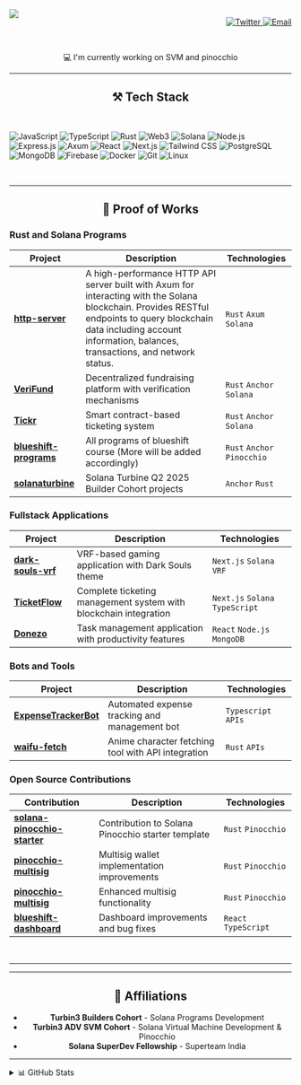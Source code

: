<img align="left" src="https://visitor-badge.laobi.icu/badge?page_id=UmangAgarwal257.UmangAgarwal257" />

<p align="right">
  <a href="https://x.com/umangag6969" target="_blank">
    <img src="https://img.shields.io/badge/Twitter-1DA1F2?style=flat-square&logo=x&logoColor=white" alt="Twitter" />
  </a>
  <a href="mailto:umangagarwal257@gmail.com">
    <img src="https://img.shields.io/badge/Email-D14836?style=flat-square&logo=gmail&logoColor=white" alt="Email" />
  </a>
</p>

<br/>

<div align="center">
 
💻 I'm currently working on SVM and pinocchio

</div>

<hr/>

<h2 align="center">⚒️ Tech Stack</h2>
<br/>

![JavaScript](https://img.shields.io/badge/-JavaScript-black?style=flat-square&logo=javascript)
![TypeScript](https://img.shields.io/badge/-TypeScript-3178c6?style=flat-square&logo=typescript&logoColor=white)
![Rust](https://img.shields.io/badge/-Rust-000000?style=flat-square&logo=rust&logoColor=white)
![Web3](https://img.shields.io/badge/-Web3-3C3C3D?style=flat-square&logo=web3dotjs&logoColor=white)
![Solana](https://img.shields.io/badge/-Solana-00FFA3?style=flat-square&logo=solana&logoColor=black)
![Node.js](https://img.shields.io/badge/-Node.js-339933?style=flat-square&logo=node.js&logoColor=white)
![Express.js](https://img.shields.io/badge/-Express.js-000000?style=flat-square&logo=express&logoColor=white)
![Axum](https://img.shields.io/badge/-Axum-3B275F?style=flat-square&logo=rust&logoColor=white)
![React](https://img.shields.io/badge/-React-61dafb?style=flat-square&logo=react&logoColor=black)
![Next.js](https://img.shields.io/badge/-Next.js-000000?style=flat-square&logo=next.js&logoColor=white)
![Tailwind CSS](https://img.shields.io/badge/-Tailwind%20CSS-06b6d4?style=flat-square&logo=tailwind-css&logoColor=white)
![PostgreSQL](https://img.shields.io/badge/-PostgreSQL-336791?style=flat-square&logo=postgresql&logoColor=white)
![MongoDB](https://img.shields.io/badge/-MongoDB-47A248?style=flat-square&logo=mongodb&logoColor=white)
![Firebase](https://img.shields.io/badge/-Firebase-FFCA28?style=flat-square&logo=firebase&logoColor=black)
![Docker](https://img.shields.io/badge/-Docker-2496ED?style=flat-square&logo=docker&logoColor=white)
![Git](https://img.shields.io/badge/-Git-F05032?style=flat-square&logo=git&logoColor=white)
![Linux](https://img.shields.io/badge/-Linux-FCC624?style=flat-square&logo=linux&logoColor=black)

<br/>
<hr/>

<h2 align="center">🚀 Proof of Works</h2>

### Rust and Solana Programs

| Project                                                                           | Description                                                                                                                                                                                                                   | Technologies                |
| --------------------------------------------------------------------------------- | ----------------------------------------------------------------------------------------------------------------------------------------------------------------------------------------------------------------------------- | --------------------------- |
| **[http-server](https://github.com/UmangAgarwal257/http-server)**                 | A high-performance HTTP API server built with Axum for interacting with the Solana blockchain. Provides RESTful endpoints to query blockchain data including account information, balances, transactions, and network status. | `Rust` `Axum` `Solana`      |
| **[VeriFund](https://github.com/UmangAgarwal257/VeriFund)**                       | Decentralized fundraising platform with verification mechanisms                                                                                                                                                               | `Rust` `Anchor` `Solana`    |
| **[Tickr](https://github.com/UmangAgarwal257/Tickr)**                             | Smart contract-based ticketing system                                                                                                                                                                                         | `Rust` `Anchor` `Solana`    |
| **[blueshift-programs](https://github.com/UmangAgarwal257/blueshift-programs)**   | All programs of blueshift course (More will be added accordingly)                                                                                                                                                             | `Rust` `Anchor` `Pinocchio` |
| **[solanaturbine](https://github.com/solana-turbin3/Q2_25_Builder_UmangAgarwal)** | Solana Turbine Q2 2025 Builder Cohort projects                                                                                                                                                                                | `Anchor` `Rust`             |

### Fullstack Applications

| Project                                                                 | Description                                                      | Technologies                    |
| ----------------------------------------------------------------------- | ---------------------------------------------------------------- | ------------------------------- |
| **[dark-souls-vrf](https://github.com/UmangAgarwal257/dark-souls-vrf)** | VRF-based gaming application with Dark Souls theme               | `Next.js` `Solana` `VRF`        |
| **[TicketFlow](https://github.com/UmangAgarwal257/TicketFlow)**         | Complete ticketing management system with blockchain integration | `Next.js` `Solana` `TypeScript` |
| **[Donezo](https://github.com/UmangAgarwal257/Donezo)**                 | Task management application with productivity features           | `React` `Node.js` `MongoDB`     |

### Bots and Tools

| Project                                                                       | Description                                        | Technologies        |
| ----------------------------------------------------------------------------- | -------------------------------------------------- | ------------------- |
| **[ExpenseTrackerBot](https://github.com/UmangAgarwal257/ExpenseTrackerBot)** | Automated expense tracking and management bot      | `Typescript` `APIs` |
| **[waifu-fetch](https://github.com/UmangAgarwal257/waifu-fetch)**             | Anime character fetching tool with API integration | `Rust` `APIs`       |

### Open Source Contributions

| Contribution                                                                                     | Description                                       | Technologies         |
| ------------------------------------------------------------------------------------------------ | ------------------------------------------------- | -------------------- |
| **[solana-pinocchio-starter](https://github.com/Nagaprasadvr/solana-pinocchio-starter/pull/10)** | Contribution to Solana Pinocchio starter template | `Rust` `Pinocchio`   |
| **[pinocchio-multisig](https://github.com/NishantCoder108/pinocchio-multisig/pull/1)**           | Multisig wallet implementation improvements       | `Rust` `Pinocchio`   |
| **[pinocchio-multisig](https://github.com/Turbin3/pinocchio-multisig/pull/5)**                   | Enhanced multisig functionality                   | `Rust` `Pinocchio`   |
| **[blueshift-dashboard](https://github.com/blueshift-gg/blueshift-dashboard/pull/89)**           | Dashboard improvements and bug fixes              | `React` `TypeScript` |

<br/>
<hr/>

<hr/>

<h2 align="center">🏢 Affiliations</h2>
<div align="center">
  
- **Turbin3 Builders Cohort** - Solana Programs Development  
- **Turbin3 ADV SVM Cohort** - Solana Virtual Machine Development & Pinocchio  
- **Solana SuperDev Fellowship** - Superteam India

</div>

<hr/>

<details>
  <summary>📊 GitHub Stats</summary>
  <div align="center">
    <br/>
    <img alt="GitHub Stats" src="https://github-readme-stats.vercel.app/api?username=UmangAgarwal257&show_icons=true&theme=radical&hide_border=true" />
    <br/><br/>
    <img alt="Top Languages" src="https://github-readme-stats.vercel.app/api/top-langs/?username=UmangAgarwal257&layout=compact&theme=radical&hide_border=true" />
    <br/><br/>
    <img alt="Streak Stats" src="https://streak-stats.demolab.com/?user=UmangAgarwal257&theme=radical&border_radius=10" />
    <br/>
  </div>
</details>
